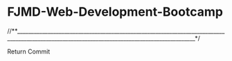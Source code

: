 # FJMD-Web-Development-Bootcamp
//**_______________________________________________________________________________________________________________________________________________*/

Return Commit
